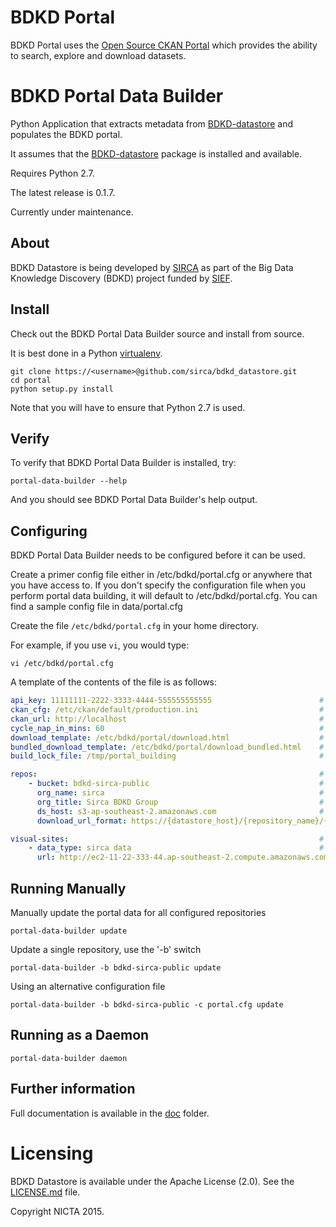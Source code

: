 # BDKD Portal

BDKD Portal uses the [Open Source CKAN Portal](http://ckan.org/) which provides the ability to search, explore and download datasets.


# BDKD Portal Data Builder

Python Application that extracts metadata from [BDKD-datastore](../datastore/README.md) and populates the BDKD portal.

It assumes that the [BDKD-datastore](../../datastore/README.md) package is installed and available.

Requires Python 2.7.

The latest release is 0.1.7.

Currently under maintenance.


## About

BDKD Datastore is being developed by [SIRCA](http://www.sirca.org.au/) as part of the Big Data Knowledge Discovery (BDKD) project funded by [SIEF](http://www.sief.org.au).

## Install

Check out the BDKD Portal Data Builder source and install from source.

It is best done in a Python [virtualenv](https://virtualenv.pypa.io/en/latest/).


    git clone https://<username>@github.com/sirca/bdkd_datastore.git
    cd portal
    python setup.py install

Note that you will have to ensure that Python 2.7 is used.

## Verify

To verify that BDKD Portal Data Builder is installed, try:

    portal-data-builder --help
    
And you should see BDKD Portal Data Builder's help output.

## Configuring
BDKD Portal Data Builder needs to be configured before it can be used.

Create a primer config file either in /etc/bdkd/portal.cfg or anywhere that you have access to. 
If you don't specify the configuration file when you perform portal data building, it will default to /etc/bdkd/portal.cfg. 
You can find a sample config file in data/portal.cfg

Create the file `/etc/bdkd/portal.cfg` in your home directory.

For example, if you use `vi`, you would type:

    vi /etc/bdkd/portal.cfg

A template of the contents of the file is as follows:

```yaml
api_key: 11111111-2222-3333-4444-555555555555                        # CKAN API key to use when building
ckan_cfg: /etc/ckan/default/production.ini                           # CKAN ini file
ckan_url: http://localhost                                           # CKAN API URL (usually localhost)
cycle_nap_in_mins: 60                                                # How long to nap before scanning again (in daemon mode)
download_template: /etc/bdkd/portal/download.html                    # Template for the download page
bundled_download_template: /etc/bdkd/portal/download_bundled.html    # Template for the download bundle page
build_lock_file: /tmp/portal_building                                # Lock file to use when managing exclusive usage

repos:                                                               # List of repositories to build portal data from
    - bucket: bdkd-sirca-public                                      # Object storage (or S3 bucket name if you are in AWS)
      org_name: sirca                                                # Unique organization name that data from this object storage will be owned by
      org_title: Sirca BDKD Group                                    # Title of the organization if you use the primer to create/setup
      ds_host: s3-ap-southeast-2.amazonaws.com                       # Region where you will find the object storage (or S3 bucket) 
      download_url_format: https://{datastore_host}/{repository_name}/{resource_id} # Format of the download link

visual-sites:                                                        # List of websites that can help visualize the data
    - data_type: sirca data                                          # Type of dataset that the website knows how to visualize
      url: http://ec2-11-22-333-44.ap-southeast-2.compute.amazonaws.com/repositories/{repository_name}/datasets/{resource_name}   # URL format when creating HTTP link
```

## Running Manually

Manually update the portal data for all configured repositories
```
portal-data-builder update
```

Update a single repository, use the '-b' switch
```
portal-data-builder -b bdkd-sirca-public update
```

Using an alternative configuration file
```
portal-data-builder -b bdkd-sirca-public -c portal.cfg update
```

## Running as a Daemon
```
portal-data-builder daemon
```


## Further information

Full documentation is available in the [doc](doc/README.md) folder.

# Licensing
BDKD Datastore is available under the Apache License (2.0). See the [LICENSE.md](../LICENSE.md) file.

Copyright NICTA 2015.
